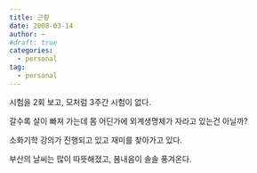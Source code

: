```yaml
---
title: 근황
date: 2008-03-14
author: ~
#draft: true
categories:
  - personal
tag:
  - personal
---
```




시험을 2회 보고, 모처럼 3주간 시험이 없다.

갈수록 살이 빠져 가는데 몸 어딘가에 외계생명체가 자라고 있는건 아닐까?

소화기학 강의가 진행되고 있고 재미를 찾아가고 있다.

부산의 날씨는 많이 따뜻해졌고, 봄내음이 솔솔 풍겨온다.



 






